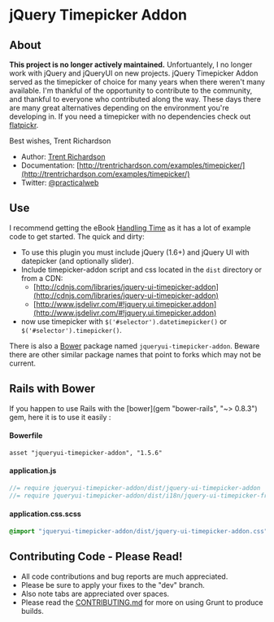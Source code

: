 jQuery Timepicker Addon
=======================

About
-----

**This project is no longer actively maintained.** Unfortuantely, I no longer work with jQuery and jQueryUI on new projects. jQuery Timepicker Addon served as the timepicker of choice for many years when there weren't many available. I'm thankful of the opportunity to contribute to the community, and thankful to everyone who contributed along the way. These days there are many great alternatives depending on the environment you're developing in. If you need a timepicker with no dependencies check out [flatpickr](https://flatpickr.js.org/).

Best wishes,
Trent Richardson

- Author: [Trent Richardson](http://trentrichardson.com)
- Documentation: [http://trentrichardson.com/examples/timepicker/](http://trentrichardson.com/examples/timepicker/)
- Twitter: [@practicalweb](http://twitter.com/practicalweb)

Use
---
I recommend getting the eBook [Handling Time](https://sellfy.com/p/8gxZ) as it has a lot of example code to get started.  The quick and dirty:

- To use this plugin you must include jQuery (1.6+) and jQuery UI with datepicker (and optionally slider).
- Include timepicker-addon script and css located in the `dist` directory or from a CDN:
  * [http://cdnjs.com/libraries/jquery-ui-timepicker-addon](http://cdnjs.com/libraries/jquery-ui-timepicker-addon)
  * [http://www.jsdelivr.com/#!jquery.ui.timepicker.addon](http://www.jsdelivr.com/#!jquery.ui.timepicker.addon)
- now use timepicker with `$('#selector').datetimepicker()` or `$('#selector').timepicker()`.

There is also a [Bower](http://bower.io/) package named `jqueryui-timepicker-addon`.  Beware there are other similar package names that point to forks which may not be current.

Rails with Bower
-----------------
If you happen to use Rails with the [bower](gem "bower-rails", "~> 0.8.3") gem, here it is to use it easily :
#### Bowerfile 
```asset "jqueryui-timepicker-addon", "1.5.6"```

#### application.js
```javascript
//= require jqueryui-timepicker-addon/dist/jquery-ui-timepicker-addon
//= require jqueryui-timepicker-addon/dist/i18n/jquery-ui-timepicker-fr
```

#### application.css.scss
```scss
@import "jqueryui-timepicker-addon/dist/jquery-ui-timepicker-addon.css";
```

Contributing Code - Please Read!
--------------------------------
- All code contributions and bug reports are much appreciated.
- Please be sure to apply your fixes to the "dev" branch.
- Also note tabs are appreciated over spaces.
- Please read the [CONTRIBUTING.md][contributingmd] for more on using Grunt to produce builds.

[contributingmd]: CONTRIBUTING.md
